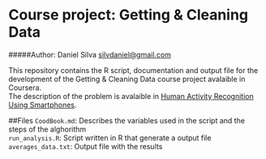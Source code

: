 # Course project: Getting & Cleaning Data
#####Author: Daniel Silva silvdaniel@gmail.com

This repository contains the R script, documentation and output file for the development of the Getting & Cleaning Data course project avalaible in Coursera.    
The description of the problem is avalaible in [Human Activity Recognition Using Smartphones](http://archive.ics.uci.edu/ml/datasets/Human+Activity+Recognition+Using+Smartphones).

##Files
`CoodBook.md`: Describes the variables used in the script and the steps of the alghorithm  
`run_analysis.R`: Script written in R that generate a output file  
`averages_data.txt`: Output file with the results 